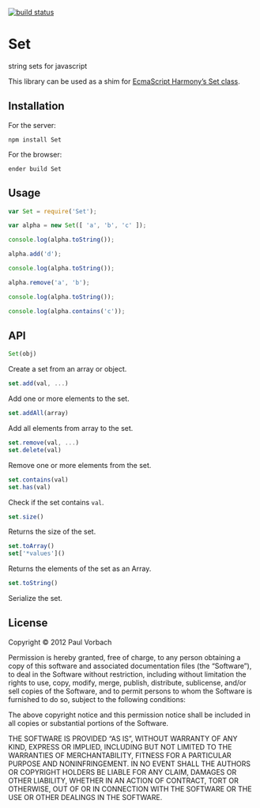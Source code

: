 [![build status](https://secure.travis-ci.org/pvorb/node-set.png)](http://travis-ci.org/pvorb/node-set)
# Set

string sets for javascript

This library can be used as a shim for [EcmaScript Harmony’s Set
class](http://wiki.ecmascript.org/doku.php?id=harmony:simple_maps_and_sets#set).

## Installation

For the server:

```
npm install Set
```

For the browser:

```
ender build Set
```

## Usage

```js
var Set = require('Set');

var alpha = new Set([ 'a', 'b', 'c' ]);

console.log(alpha.toString());

alpha.add('d');

console.log(alpha.toString());

alpha.remove('a', 'b');

console.log(alpha.toString());

console.log(alpha.contains('c'));
```

## API

```js
Set(obj)
```

Create a set from an array or object.

```js
set.add(val, ...)
```

Add one or more elements to the set.

```js
set.addAll(array)
```

Add all elements from array to the set.

```js
set.remove(val, ...)
set.delete(val)
```

Remove one or more elements from the set.

```js
set.contains(val)
set.has(val)
```

Check if the set contains `val`.

```js
set.size()
```

Returns the size of the set.

```js
set.toArray()
set['*values']()
```

Returns the elements of the set as an Array.

```js
set.toString()
```

Serialize the set.

## License

Copyright © 2012 Paul Vorbach

Permission is hereby granted, free of charge, to any person obtaining a copy of
this software and associated documentation files (the “Software”), to deal in
the Software without restriction, including without limitation the rights to
use, copy, modify, merge, publish, distribute, sublicense, and/or sell copies of
the Software, and to permit persons to whom the Software is furnished to do so,
subject to the following conditions:

The above copyright notice and this permission notice shall be included in all
copies or substantial portions of the Software.

THE SOFTWARE IS PROVIDED “AS IS”, WITHOUT WARRANTY OF ANY KIND, EXPRESS OR
IMPLIED, INCLUDING BUT NOT LIMITED TO THE WARRANTIES OF MERCHANTABILITY, FITNESS
FOR A PARTICULAR PURPOSE AND NONINFRINGEMENT. IN NO EVENT SHALL THE AUTHORS OR
COPYRIGHT HOLDERS BE LIABLE FOR ANY CLAIM, DAMAGES OR OTHER LIABILITY, WHETHER
IN AN ACTION OF CONTRACT, TORT OR OTHERWISE, OUT OF OR IN CONNECTION WITH THE
SOFTWARE OR THE USE OR OTHER DEALINGS IN THE SOFTWARE.
